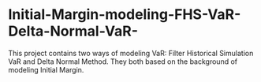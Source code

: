 # Initial-Margin-modeling-FHS-VaR-Delta-Normal-VaR-
This project contains two ways of modeling VaR: Filter Historical Simulation VaR and Delta Normal Method. They both based on the background of modeling Initial Margin.
